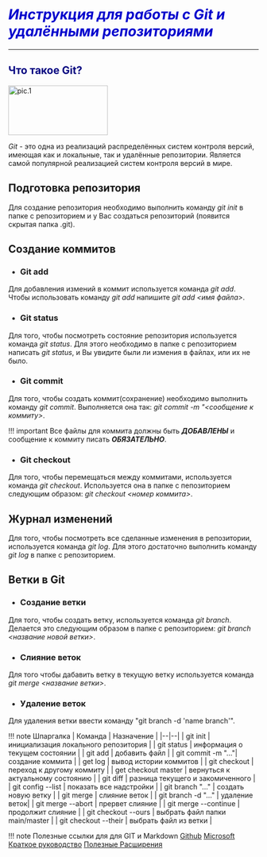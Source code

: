 # ***<font color = 0000CD>Инструкция для работы с Git и удалёнными репозиториями*** </font>

***

## <font color = 000080> Что такое Git? </font>

<img src="image1.jpeg" width="200" height="100" alt="pic.1">

*Git* - это одна из реализаций распределённых систем контроля версий, имеющая как и локальные, так и удалённые репозитории. Является самой популярной реализацией систем контроля версий в мире.

## Подготовка репозитория

Для создание репозитория необходимо выполнить команду *git init*  в папке с репозиторием и у Вас создаться репозиторий (появится скрытая папка .git).

## Создание коммитов

* ### Git add

Для добавления измений в коммит используется команда *git add*. Чтобы использовать команду *git add* напишите *git add <имя файла>*.

* ### Git status

Для того, чтобы посмотреть состояние репозитория используется команда *git status*. Для этого необходимо в папке с репозиторием написать *git status*, и Вы увидите были ли измения в файлах, или их не было.

* ### Git commit

Для того, чтобы создать коммит(сохранение) необходимо выполнить команду *git commit*. Выполняется она так: *git commit -m "<сообщение к коммиту>*.

!!! important Все файлы для коммита должны быть ***ДОБАВЛЕНЫ*** и сообщение к коммиту писать ***ОБЯЗАТЕЛЬНО***.

* ### Git checkout

Для того, чтобы перемещаться между коммитами, используется команда *git checkout*. Используется она в папке с пепозиторием следующим образом: *git checkout <номер коммита>*.

## Журнал изменений

Для того, чтобы посмотреть все сделанные изменения в репозитории, используется команда *git log*. Для этого достаточно выполнить команду *git log* в папке с репозиторием.

## Ветки в Git

* ### Создание ветки

Для того, чтобы создать ветку, используется команда *git branch*. Делается это следующим образом в папке с репозиторием: *git branch <название новой ветки>*.

* ### Слияние веток

Для того чтобы дабавить ветку в текущую ветку используется команда *git merge <название ветки>*.

* ### Удаление веток

Для удаления ветки ввести команду "git branch -d 'name branch'".

!!! note Шпаргалка
    | Команда | Назначение |
    |--|--|
    | git init | инициализация локального репозитория |
    | git status | информация о текущем состоянии |
    | git add | добавить файл |
    | git commit -m "..."| создание коммита |
    | get log | вывод истории коммитов |
    | git checkout | переход к другому коммиту |
    | get checkout master | вернуться к актуальному состоянию |
    | git diff | разница текущего и закомиченного |
    | git config --list | показать все надстройки |
    | git branch "..." | создать новую ветку |
    | git merge | слияние веток |
    | git branch -d "..." | удаление веток|
    | git merge --abort | прервет слияние |
    | git merge --continue | продолжит слияние |
    | git checkout --ours | выбрать файл папки main/master |
    | git checkout --their | выбрать файл из ветки |

!!! note Полезные ссылки для для GIT и Markdown
    [Github](https://github.com/sandino/Markdown-Cheatsheet)
    [Microsoft](https://docs.microsoft.com/ru-ru/contribute/markdown-reference)
    [Краткое руководство](https://paulradzkov.com/2014/markdown_cheatsheet/)
    [Полезные Расширения](https://coderscat.com/awesome-vscode-extensions-for-markdown/)
